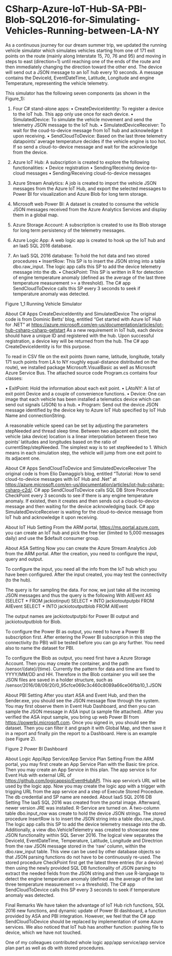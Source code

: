 # CSharp-Azure-IoT-Hub-SA-PBI-Blob-SQL2016-for-Simulating-Vehicles-Running-between-LA-NY
As a continuous journey for our dream summer trip, we updated the running vehicle simulator which simulates vehicles starting from one of 171 exit points on the route (mainly along Interstate 15, 70, 76 and 95) and moving in steps to east (direction=1) until reaching one of the ends of the route and then immediately changing the direction toward the other end. The device will send out a JSON message to an IoT hub every 10 seconds. A message contains the DeviceId, EventDateTime, Latitude, Longitude and engine Temperature, representing the vehicle telemetry.

This simulator has the following seven components (as shown in the Figure_1):
1. Four C# stand-alone apps:
•	CreateDeviceIdentity: To register a device to the IoT hub. This app only use once for each device.
•	SimulatedDevice: To simulate the vehicle movement and send the telemetry JSON message to the IoT hub.
•	SimulatedDeviceReceiver: To wait for the coud-to-device message from IoT hub and acknowledge it upon receiving.
•	SendCloudToDevice: Based on the last three telemetry datapoints’ average temperature decides if the vehicle engine is too hot. If so send a cloud-to-device message and wait for the acknowledge from the device. 
2. Azure IoT Hub: A subscription is created to explore the following functionalities:
•	Device registration
•	Sending/Receiving device-to-cloud messages
•	Sending/Receiving cloud-to-device messages
3. Azure Stream Analytics: A job is created to import the vehicle JSON messages from the Azure IoT Hub, and export the selected messages to Power BI for visualization and Azure Blob for long term storage.

4. Microsoft web Power BI: A dataset is created to consume the vehicle JSON messages received from the Azure Analytics Services and display them in a global map.
5. Azure Storage Account: A subscription is created to use its Blob storage for long term persistency of the telemetry messages.
6. Azure Logic App: A web logic app is created to hook up  the IoT hub and an IaaS SQL 2016 database.
7. An IaaS SQL 2016 database: To hold the hot data and two stored procedures
•	InsertRow: This SP is to insert the JSON string into a table dbo.raw_input. The logic app calls this SP to add the device telemetry message into the db.
•	CheckPoint: This SP is written in R for detection of engine temperature anomaly (defined as the average of the last three temperature measurement >= a threshold).  The C# app SendCloudToDevice calls this SP every 3 seconds to seek if temperature anomaly was detected.

 
Figure 1_1 Running Vehicle Simulator


About C# Apps CreateDeviceIdentity and SimulatedDevice
The original code is from Dominic Betts’ blog, entitled “Get started with Azure IoT Hub for .NET” at https://azure.microsoft.com/en-us/documentation/articles/iot-hub-csharp-csharp-getstart
As a new requirement in IoT hub, each device should have a unique ID and registered with the hub. Upon successful registration, a device key will be returned from the hub. The C# app CreateDeviceIdentity is for this purpose.

To read in CSV file on the exit points (town name, latitude, longitude, totally 171 such points from LA to NY roughly equal-distance distributed on the route), we installed package Microsoft.VisualBasic as well as Microsoft Azure Service Bus. The attached source code Program.cs contains four classes:

• ExitPoint: Hold the information about each exit point.
• LAtoNY: A list of exit point Device and a couple of convenience functions.
• Device: One can image that each vehicle has been installed a telematics device which can send out signals (JSON) to a hub. 
• Program: Send out the device JSON message identified by the device key to Azure IoT Hub specified by IoT Hub Name and connectionString.

A reasonable vehicle speed can be set by adjusting the parameters stepNeeded and thread sleep time. Between two adjacent exit point, the vehicle (aka device) location is a linear interpolation between these two points’ latitudes and longitudes based on the ratio of currentStep/stepNeeded. The simplest way is to set stepNeeded to 1. Which means in each simulation step, the vehicle will jump from one exit point to its adjacent one.

About C# Apps SendCloudToDevice and SimulatedDeviceReceiver
The original code is from Elio Damaggio’s blog, entitled “Tutorial: How to send cloud-to-device messages with IoT Hub and .Net” at https://azure.microsoft.com/en-us/documentation/articles/iot-hub-csharp-csharp-c2d/.
C# app SendCloudToDevice calls SQL DB Store Procedure CheckPoint every 3 seconds to see if there is any engine temperature anomaly. If existed, then it creates and then sends out a cloud-to-device message and then waiting for the device acknowledging back.
C# app SimulatedDeviceReceiver is waiting for the cloud-to-device message from IoT hub and acknowledge it upon receiving.

About IoT Hub Setting
From the ARM portal, https://ms.portal.azure.com¸ you can create an IoT hub and pick the free tier (limited to 5,000 messages daily) and use the $default consumer group. 

About ASA Setting
Now you can create the Azure Stream Analytics Job from the ARM portal. After the creation, you need to configure the input, query and output.

To configure the input, you need all the info from the IoT hub which you have been configured. After the input created, you may test the connectivity (to the hub).

The query is for sampling the data. For now, we just take all the incoming JSON messages and thus the query is the following
With AllEvent AS (SELECT * FROM jackiotinput)
SELECT * INTO jackiotoutputpbi FROM AllEvent
SELECT * INTO jackiotoutputblob FROM AllEvent

The output names are jackiotoutputpbi for Power BI output and jackiotoutputblob for Blob.

To configure the Power BI as output, you need to have a Power BI subscription first. After entering the Power BI subscription in this step the connectivity (to PBI) will be tested before you can go any further. You need also to name the dataset for PBI. 

To configure the Blob as output, you need first have a Azure Storage Account. Then you may create the container, and the path /sensor/{date}/{time}. Currently the pattern for data and time are fixed to YYYY/MM/DD and HH. Therefore in the Blob container you will see the JSON files are saved in a holder structure, such as /sensor/2016/08/09/20/0_95cfce069c3c460c8089a66ce06fbb10_1.JSON

About PBI Setting
After you start ASA and Event Hub, and then the Sender.exe, you should see the JSON message flow through the system. You may first observe them in Event Hub Dashboard, and then you can sample the JSON message in ASA input (a sample file attached). After you verified the ASA input sample, you bring up web Power BI from https://powerbi.microsoft.com. Once you signed in, you should see the dataset. Then you can filter it and graph it with Global Map, and then save it in a report and finally pin the report to a Dashboard. Here is an example (see Figure 2).
 
Figure 2 Power BI Dashboard

About Logic App/App Service/App Service Plan Setting
From the ARM portal, you may first create an App Service Plan with the Basic tire price. Then you may create an App Service in this plan. The app service is for Event Hub with external URL of https://github.com/logicappsio/EventHubAPI. This app service’s URL will be used by the logic app.
Now you may create the logic app with a trigger with trigging URL from the app service and a step of Execute Stored Procedure. The db credential and SP name are needed.
About IaaS SQL 2016 DB Setting
The IaaS SQL 2016 was created from the portal image. Afterward, newer version JRE was installed. R-Service are turned on. A two-column table dbo.input_row was create to hold the device JSON strings. 
The stored procedure InsertRow is to insert the JSON string into a table dbo.raw_input. The logic app calls this SP to add the device telemetry message into the db.
Additionally, a view dbo.VehicleTelemetry was created to showcase new JSON functionality within SQL Server 2016.  The logical view separates the DeviceId, EventDateTime, Temperature, Latitude, Longitude and Directrion from the raw JSON message stored in the ‘raw’ column, within the dbo.raw_input table.  This view can be used by other database objects so that JSON parsing functions do not have to be continuously re-used. 
The stored procedure CheckPoint first get the latest three entries (for a device) then using the newly provided SQL DB functionality of JSON parsing to extract the needed fields from the JSON string and then use R-language to detect the engine temperature anomaly (defined as the average of the last three temperature measurement >= a threshold).  The C# app SendCloudToDevice calls this SP every 3 seconds to seek if temperature anomaly was detected.

Final Remarks
We have taken the advantage of IoT Hub rich functions, SQL 2016 new functions, and dynamic update of Power BI dashboard, a function provided by ASA and PBI integration. However, we feel that the C# app SendCloudToDevice should be replaced by implementation of some Azure services. We also noticed that IoT hub has another function: pushing file to device, which we have not touched.

One of my colleagues contributed whole logic app/app service/app service plan part as well as db with stored procedures.
